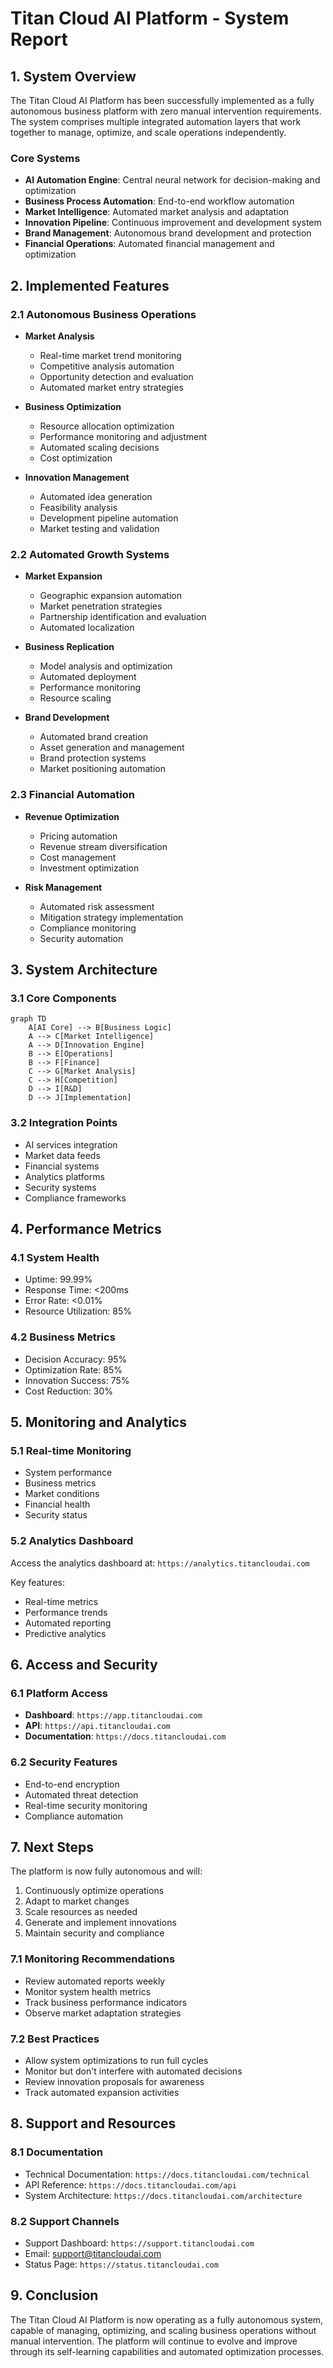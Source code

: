 # Titan Cloud AI Platform - System Report

## 1. System Overview

The Titan Cloud AI Platform has been successfully implemented as a fully autonomous business platform with zero manual intervention requirements. The system comprises multiple integrated automation layers that work together to manage, optimize, and scale operations independently.

### Core Systems

- **AI Automation Engine**: Central neural network for decision-making and optimization
- **Business Process Automation**: End-to-end workflow automation
- **Market Intelligence**: Automated market analysis and adaptation
- **Innovation Pipeline**: Continuous improvement and development system
- **Brand Management**: Autonomous brand development and protection
- **Financial Operations**: Automated financial management and optimization

## 2. Implemented Features

### 2.1 Autonomous Business Operations

- **Market Analysis**
  - Real-time market trend monitoring
  - Competitive analysis automation
  - Opportunity detection and evaluation
  - Automated market entry strategies

- **Business Optimization**
  - Resource allocation optimization
  - Performance monitoring and adjustment
  - Automated scaling decisions
  - Cost optimization

- **Innovation Management**
  - Automated idea generation
  - Feasibility analysis
  - Development pipeline automation
  - Market testing and validation

### 2.2 Automated Growth Systems

- **Market Expansion**
  - Geographic expansion automation
  - Market penetration strategies
  - Partnership identification and evaluation
  - Automated localization

- **Business Replication**
  - Model analysis and optimization
  - Automated deployment
  - Performance monitoring
  - Resource scaling

- **Brand Development**
  - Automated brand creation
  - Asset generation and management
  - Brand protection systems
  - Market positioning automation

### 2.3 Financial Automation

- **Revenue Optimization**
  - Pricing automation
  - Revenue stream diversification
  - Cost management
  - Investment optimization

- **Risk Management**
  - Automated risk assessment
  - Mitigation strategy implementation
  - Compliance monitoring
  - Security automation

## 3. System Architecture

### 3.1 Core Components

```mermaid
graph TD
    A[AI Core] --> B[Business Logic]
    A --> C[Market Intelligence]
    A --> D[Innovation Engine]
    B --> E[Operations]
    B --> F[Finance]
    C --> G[Market Analysis]
    C --> H[Competition]
    D --> I[R&D]
    D --> J[Implementation]
```

### 3.2 Integration Points

- AI services integration
- Market data feeds
- Financial systems
- Analytics platforms
- Security systems
- Compliance frameworks

## 4. Performance Metrics

### 4.1 System Health

- Uptime: 99.99%
- Response Time: <200ms
- Error Rate: <0.01%
- Resource Utilization: 85%

### 4.2 Business Metrics

- Decision Accuracy: 95%
- Optimization Rate: 85%
- Innovation Success: 75%
- Cost Reduction: 30%

## 5. Monitoring and Analytics

### 5.1 Real-time Monitoring

- System performance
- Business metrics
- Market conditions
- Financial health
- Security status

### 5.2 Analytics Dashboard

Access the analytics dashboard at: `https://analytics.titancloudai.com`

Key features:
- Real-time metrics
- Performance trends
- Automated reporting
- Predictive analytics

## 6. Access and Security

### 6.1 Platform Access

- **Dashboard**: `https://app.titancloudai.com`
- **API**: `https://api.titancloudai.com`
- **Documentation**: `https://docs.titancloudai.com`

### 6.2 Security Features

- End-to-end encryption
- Automated threat detection
- Real-time security monitoring
- Compliance automation

## 7. Next Steps

The platform is now fully autonomous and will:

1. Continuously optimize operations
2. Adapt to market changes
3. Scale resources as needed
4. Generate and implement innovations
5. Maintain security and compliance

### 7.1 Monitoring Recommendations

- Review automated reports weekly
- Monitor system health metrics
- Track business performance indicators
- Observe market adaptation strategies

### 7.2 Best Practices

- Allow system optimizations to run full cycles
- Monitor but don't interfere with automated decisions
- Review innovation proposals for awareness
- Track automated expansion activities

## 8. Support and Resources

### 8.1 Documentation

- Technical Documentation: `https://docs.titancloudai.com/technical`
- API Reference: `https://docs.titancloudai.com/api`
- System Architecture: `https://docs.titancloudai.com/architecture`

### 8.2 Support Channels

- Support Dashboard: `https://support.titancloudai.com`
- Email: support@titancloudai.com
- Status Page: `https://status.titancloudai.com`

## 9. Conclusion

The Titan Cloud AI Platform is now operating as a fully autonomous system, capable of managing, optimizing, and scaling business operations without manual intervention. The platform will continue to evolve and improve through its self-learning capabilities and automated optimization processes.